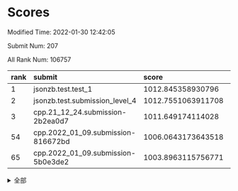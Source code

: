 # Scores

Modified Time: 2022-01-30 12:42:05

Submit Num: 207

All Rank Num: 106757

| rank |               submit               |       score        |       sigma        | pk_num |
| :--- | :--------------------------------- | :----------------- | :----------------- | :----- |
| 1    | jsonzb.test.test_1                 | 1012.845358930796  | 0.7717949074055132 | 2061   |
| 2    | jsonzb.test.submission_level_4     | 1012.7551063911708 | 0.811606336181618  | 2064   |
| 3    | cpp.21_12_24.submission-2b2ea0d7   | 1011.649174114028  | 0.8178513780390674 | 2067   |
| 54   | cpp.2022_01_09.submission-816672bd | 1006.0643173643518 | 0.721317632732055  | 2060   |
| 65   | cpp.2022_01_09.submission-5b0e3de2 | 1003.8963115756771 | 0.7109537029746125 | 2066   |


<details>
<summary>全部</summary>

| rank |                 submit                 |       score        |       sigma        | pk_num |
| :--- | :------------------------------------- | :----------------- | :----------------- | :----- |
| 1    | jsonzb.test.test_1                     | 1012.845358930796  | 0.7717949074055132 | 2061   |
| 2    | jsonzb.test.submission_level_4         | 1012.7551063911708 | 0.811606336181618  | 2064   |
| 3    | cpp.21_12_24.submission-2b2ea0d7       | 1011.649174114028  | 0.8178513780390674 | 2067   |
| 4    | gobigger.level_3.submission_level_3_3  | 1011.4539483623275 | 0.7877874244287526 | 2069   |
| 5    | gobigger.level_3.submission_level_3_30 | 1011.3654059878238 | 0.7706729089639623 | 2061   |
| 6    | gobigger.level_3.submission_level_3_16 | 1011.1136985972371 | 0.7669878671530451 | 2058   |
| 7    | gobigger.level_3.submission_level_3_24 | 1010.9170704063702 | 0.7580242504939407 | 2063   |
| 8    | gobigger.level_3.submission_level_3_35 | 1010.8992302312015 | 0.7982705865887322 | 2064   |
| 9    | gobigger.level_3.submission_level_3_10 | 1010.7531128050217 | 0.7577949652392436 | 2065   |
| 10   | gobigger.level_3.submission_level_3_0  | 1010.7249191147058 | 0.7597433163720637 | 2066   |
| 11   | gobigger.level_3.submission_level_3_25 | 1010.6533199199928 | 0.7749455937435685 | 2065   |
| 12   | gobigger.level_3.submission_level_3_46 | 1010.5623045070422 | 0.775797668991     | 2059   |
| 13   | gobigger.level_3.submission_level_3_14 | 1010.5456035056574 | 0.7744740223495699 | 2066   |
| 14   | gobigger.level_3.submission_level_3_45 | 1010.5273037095848 | 0.770380107361024  | 2063   |
| 15   | gobigger.level_3.submission_level_3_6  | 1010.5096142476415 | 0.7878872144568373 | 2061   |
| 16   | gobigger.level_3.submission_level_3_22 | 1010.4814523792313 | 0.7617956805725836 | 2068   |
| 17   | gobigger.level_3.submission_level_3_29 | 1010.4518412306448 | 0.768378319257423  | 2061   |
| 18   | gobigger.level_3.submission_level_3_39 | 1010.378977317569  | 0.7768582622683915 | 2061   |
| 19   | gobigger.level_3.submission_level_3_17 | 1010.3624145436307 | 0.7641372740801459 | 2062   |
| 20   | gobigger.level_3.submission_level_3_7  | 1010.3331348546084 | 0.7643431992177422 | 2056   |
| 21   | gobigger.level_3.submission_level_3_20 | 1010.3071533024782 | 0.7523339832262336 | 2065   |
| 22   | gobigger.level_3.submission_level_3_5  | 1010.2995958092457 | 0.7550597089341292 | 2061   |
| 23   | gobigger.level_3.submission_level_3_28 | 1010.2943060181699 | 0.7880645996747274 | 2064   |
| 24   | gobigger.level_3.submission_level_3_47 | 1010.2771127531843 | 0.777509373295838  | 2059   |
| 25   | gobigger.level_3.submission_level_3_48 | 1010.2662015696717 | 0.7499930877927558 | 2065   |
| 26   | gobigger.level_3.submission_level_3_11 | 1010.234915037046  | 0.7666064303758444 | 2068   |
| 27   | gobigger.level_3.submission_level_3_34 | 1010.226850692048  | 0.7588632517816698 | 2062   |
| 28   | gobigger.level_3.submission_level_3_21 | 1010.1567900121329 | 0.7699254876591168 | 2067   |
| 29   | gobigger.level_3.submission_level_3_4  | 1010.1403765120139 | 0.7593808931029474 | 2062   |
| 30   | gobigger.level_3.submission_level_3_26 | 1010.1056938760851 | 0.7569177182824975 | 2062   |
| 31   | gobigger.level_3.submission_level_3_43 | 1010.0775159799418 | 0.7558778197116972 | 2061   |
| 32   | gobigger.level_3.submission_level_3_27 | 1010.008253176693  | 0.7472732074458676 | 2061   |
| 33   | gobigger.level_3.submission_level_3_9  | 1009.8830135591132 | 0.749471108856889  | 2061   |
| 34   | gobigger.level_3.submission_level_3_1  | 1009.8821591973367 | 0.757580772970185  | 2059   |
| 35   | gobigger.level_3.submission_level_3_33 | 1009.8449080723833 | 0.7866914960833346 | 2063   |
| 36   | gobigger.level_3.submission_level_3_32 | 1009.7951964646913 | 0.7672160744781044 | 2063   |
| 37   | gobigger.level_3.submission_level_3_31 | 1009.6730421119037 | 0.7617304896513052 | 2062   |
| 38   | gobigger.level_3.submission_level_3_12 | 1009.6266590659678 | 0.7464013368403412 | 2065   |
| 39   | gobigger.level_3.submission_level_3_42 | 1009.4602907645667 | 0.75172558398881   | 2065   |
| 40   | gobigger.level_3.submission_level_3_19 | 1009.4382380197206 | 0.7666731368768088 | 2062   |
| 41   | gobigger.level_3.submission_level_3_41 | 1009.2641467295776 | 0.7748445327900909 | 2063   |
| 42   | gobigger.level_3.submission_level_3_8  | 1009.1937397727322 | 0.7589887082500192 | 2063   |
| 43   | gobigger.level_3.submission_level_3_49 | 1009.1320092712618 | 0.7779661154682417 | 2063   |
| 44   | gobigger.level_3.submission_level_3_18 | 1009.1238956138845 | 0.7555126636433702 | 2059   |
| 45   | gobigger.level_3.submission_level_3_15 | 1009.080776040089  | 0.7396585781678277 | 2063   |
| 46   | gobigger.level_3.submission_level_3_13 | 1009.0542806852781 | 0.7661696665629899 | 2061   |
| 47   | gobigger.level_3.submission_level_3_36 | 1008.8784269680223 | 0.7472075775262779 | 2063   |
| 48   | gobigger.level_3.submission_level_3_44 | 1008.8429455269927 | 0.7421846571807177 | 2059   |
| 49   | gobigger.level_3.submission_level_3_38 | 1008.8254448198194 | 0.7475197390764501 | 2068   |
| 50   | gobigger.level_3.submission_level_3_2  | 1008.713534050203  | 0.7533740165400142 | 2058   |
| 51   | gobigger.level_3.submission_level_3_23 | 1008.601645388482  | 0.7351334109398034 | 2066   |
| 52   | gobigger.level_3.submission_level_3_37 | 1008.167605736721  | 0.7467074892729073 | 2061   |
| 53   | gobigger.level_3.submission_level_3_40 | 1008.0720292578402 | 0.7565490679221523 | 2059   |
| 54   | cpp.2022_01_09.submission-816672bd     | 1006.0643173643518 | 0.721317632732055  | 2060   |
| 55   | gobigger.level_1.submission_level_1_21 | 1005.2031815130845 | 0.7146262209002162 | 2065   |
| 56   | gobigger.level_1.submission_level_1_20 | 1004.6250763999433 | 0.716113734073701  | 2059   |
| 57   | gobigger.level_1.submission_level_1_19 | 1004.571505881528  | 0.7247370965695343 | 2064   |
| 58   | gobigger.level_1.submission_level_1_27 | 1004.4538458815754 | 0.720184657275363  | 2063   |
| 59   | gobigger.level_1.submission_level_1_33 | 1004.3177595140393 | 0.7308285934840472 | 2062   |
| 60   | gobigger.level_1.submission_level_1_44 | 1004.3009478385594 | 0.7255219295235401 | 2060   |
| 61   | gobigger.level_1.submission_level_1_29 | 1004.1889515923924 | 0.7041012870856904 | 2065   |
| 62   | gobigger.level_1.submission_level_1_34 | 1004.1271505542859 | 0.7152294266784773 | 2062   |
| 63   | gobigger.level_1.submission_level_1_14 | 1004.0526752679579 | 0.7239299431595317 | 2063   |
| 64   | gobigger.level_1.submission_level_1_47 | 1003.9084804832379 | 0.7140157801179102 | 2064   |
| 65   | cpp.2022_01_09.submission-5b0e3de2     | 1003.8963115756771 | 0.7109537029746125 | 2066   |
| 66   | gobigger.level_1.submission_level_1_9  | 1003.8279483076168 | 0.7074287653123474 | 2060   |
| 67   | gobigger.level_1.submission_level_1_15 | 1003.7947090078134 | 0.7146493690029336 | 2056   |
| 68   | gobigger.level_1.submission_level_1_38 | 1003.7812580605356 | 0.7216293867539423 | 2062   |
| 69   | gobigger.level_1.submission_level_1_4  | 1003.7270658121911 | 0.7076967460627567 | 2065   |
| 70   | gobigger.level_1.submission_level_1_42 | 1003.6959592915877 | 0.7203329307286513 | 2065   |
| 71   | gobigger.level_1.submission_level_1_26 | 1003.650513875818  | 0.7154090166799398 | 2064   |
| 72   | gobigger.level_1.submission_level_1_24 | 1003.524944172759  | 0.7054514488312036 | 2063   |
| 73   | gobigger.level_1.submission_level_1_1  | 1003.4483867104404 | 0.7161088302766341 | 2063   |
| 74   | gobigger.level_1.submission_level_1_40 | 1003.4299487986852 | 0.7264487763569764 | 2060   |
| 75   | gobigger.level_1.submission_level_1_28 | 1003.4116080483876 | 0.7202799513506033 | 2061   |
| 76   | gobigger.level_1.submission_level_1_49 | 1003.3622633331111 | 0.7214113863043897 | 2059   |
| 77   | gobigger.level_1.submission_level_1_48 | 1003.3119324653641 | 0.7027429451608277 | 2066   |
| 78   | gobigger.level_1.submission_level_1_31 | 1003.1977358073644 | 0.7140106338751261 | 2062   |
| 79   | gobigger.level_1.submission_level_1_5  | 1003.1975543097661 | 0.7068781246625241 | 2066   |
| 80   | gobigger.level_1.submission_level_1_8  | 1003.1595066348118 | 0.7113374486825209 | 2057   |
| 81   | gobigger.level_1.submission_level_1_36 | 1003.0590683516633 | 0.7126517704421196 | 2062   |
| 82   | gobigger.level_1.submission_level_1_37 | 1003.0514330897677 | 0.7095031282476223 | 2066   |
| 83   | gobigger.level_1.submission_level_1_23 | 1002.9356125216818 | 0.7195975127125118 | 2063   |
| 84   | gobigger.level_1.submission_level_1_46 | 1002.8858730796965 | 0.7137172457832678 | 2061   |
| 85   | gobigger.level_1.submission_level_1_17 | 1002.8758861322103 | 0.7216488074515232 | 2068   |
| 86   | gobigger.level_1.submission_level_1_6  | 1002.8426876798037 | 0.7249098967590883 | 2065   |
| 87   | gobigger.level_1.submission_level_1_22 | 1002.6933972614235 | 0.7194650719297393 | 2064   |
| 88   | gobigger.level_1.submission_level_1_13 | 1002.6402602972478 | 0.7231025365520356 | 2061   |
| 89   | gobigger.level_1.submission_level_1_39 | 1002.6299594204402 | 0.7232690860273661 | 2061   |
| 90   | gobigger.level_1.submission_level_1_7  | 1002.5995971898989 | 0.725306784971069  | 2062   |
| 91   | gobigger.level_1.submission_level_1_12 | 1002.5281494544241 | 0.721625328669902  | 2063   |
| 92   | gobigger.level_1.submission_level_1_11 | 1002.4007304295512 | 0.7150853937866247 | 2063   |
| 93   | gobigger.level_1.submission_level_1_30 | 1002.3689524687925 | 0.7168047140843891 | 2064   |
| 94   | gobigger.level_1.submission_level_1_25 | 1002.2839859981491 | 0.7134013054891749 | 2063   |
| 95   | gobigger.level_1.submission_level_1_16 | 1002.2301456178521 | 0.7217508431380749 | 2061   |
| 96   | gobigger.level_1.submission_level_1_45 | 1002.1454511215254 | 0.7059820600763942 | 2066   |
| 97   | gobigger.level_1.submission_level_1_0  | 1002.1133776722223 | 0.7072060894187983 | 2066   |
| 98   | gobigger.level_1.submission_level_1_18 | 1002.111101877277  | 0.7127627596324487 | 2065   |
| 99   | gobigger.level_1.submission_level_1_32 | 1002.107918146936  | 0.7071792538307691 | 2065   |
| 100  | gobigger.level_1.submission_level_1_3  | 1002.101169972766  | 0.710297549731737  | 2060   |
| 101  | gobigger.level_1.submission_level_1_2  | 1002.0822925227488 | 0.7063249097218386 | 2066   |
| 102  | gobigger.level_1.submission_level_1_35 | 1002.0082210659779 | 0.7050226449287785 | 2067   |
| 103  | gobigger.level_1.submission_level_1_43 | 1001.9713947762843 | 0.7161718160383023 | 2059   |
| 104  | gobigger.level_1.submission_level_1_41 | 1001.8306596516775 | 0.7121585656853928 | 2063   |
| 105  | gobigger.level_1.submission_level_1_10 | 1001.2241568894908 | 0.7221043766892394 | 2059   |
| 106  | gobigger.random.submission_random_15   | 997.3476616378894  | 0.7098649055146328 | 2053   |
| 107  | gobigger.random.submission_random_24   | 997.1417595345125  | 0.7058937054164388 | 2061   |
| 108  | gobigger.random.submission_random_10   | 996.9981811739531  | 0.7109806737837171 | 2059   |
| 109  | gobigger.random.submission_random_48   | 996.8575926498895  | 0.700218869720518  | 2061   |
| 110  | gobigger.random.submission_random_9    | 996.5949935295008  | 0.7066346394050658 | 2062   |
| 111  | gobigger.random.submission_random_35   | 996.5586588675112  | 0.7023106805244799 | 2065   |
| 112  | gobigger.random.submission_random_5    | 996.5326133290868  | 0.7057400242185066 | 2065   |
| 113  | gobigger.random.submission_random_39   | 996.5259588580144  | 0.7068737992462241 | 2061   |
| 114  | gobigger.random.submission_random_17   | 996.4795697987811  | 0.7057433207918858 | 2067   |
| 115  | gobigger.random.submission_random_30   | 996.4721139467093  | 0.7048837223587963 | 2068   |
| 116  | gobigger.random.submission_random_3    | 996.4500755095249  | 0.7119922530025009 | 2059   |
| 117  | gobigger.random.submission_random_19   | 996.3918557572177  | 0.6949897204850924 | 2071   |
| 118  | gobigger.random.submission_random_29   | 996.3322412818653  | 0.7048596253644835 | 2059   |
| 119  | gobigger.random.submission_random_6    | 996.3201825642291  | 0.70450716252398   | 2057   |
| 120  | gobigger.random.submission_random_12   | 996.2940807431727  | 0.7060839448146703 | 2064   |
| 121  | gobigger.random.submission_random_23   | 996.2052850788642  | 0.7072336913929441 | 2068   |
| 122  | gobigger.random.submission_random_38   | 996.1525203396752  | 0.705287762426663  | 2067   |
| 123  | gobigger.random.submission_random_13   | 996.141990952093   | 0.7055232183241943 | 2066   |
| 124  | gobigger.random.submission_random_22   | 996.1037117328666  | 0.7112020155733954 | 2060   |
| 125  | gobigger.random.submission_random_44   | 996.1025196341978  | 0.7270513376060643 | 2067   |
| 126  | gobigger.random.submission_random_26   | 996.0962051553154  | 0.7081741400749101 | 2065   |
| 127  | gobigger.random.submission_random_0    | 996.0713636666324  | 0.723941784223208  | 2055   |
| 128  | gobigger.random.submission_random_46   | 996.0514779364519  | 0.7097460138569753 | 2063   |
| 129  | gobigger.random.submission_random_4    | 996.0317602312373  | 0.702147508568182  | 2062   |
| 130  | gobigger.random.submission_random_47   | 996.0179727913641  | 0.7187966730727358 | 2062   |
| 131  | gobigger.random.submission_random_21   | 995.9895932353555  | 0.7190568891436405 | 2065   |
| 132  | gobigger.random.submission_random_34   | 995.9805564863219  | 0.7247938425091557 | 2061   |
| 133  | gobigger.random.submission_random_11   | 995.892010719284   | 0.7070423646384294 | 2061   |
| 134  | gobigger.random.submission_random_37   | 995.8517277645989  | 0.7188430240826167 | 2063   |
| 135  | gobigger.random.submission_random_32   | 995.6754490019568  | 0.7099583227907079 | 2066   |
| 136  | gobigger.random.submission_random_42   | 995.6700251120208  | 0.7245125201885688 | 2062   |
| 137  | gobigger.random.submission_random_40   | 995.6504242506164  | 0.7083879829223144 | 2061   |
| 138  | gobigger.random.submission_random_7    | 995.6485330001909  | 0.7186324549552807 | 2069   |
| 139  | gobigger.random.submission_random_8    | 995.5978640276344  | 0.6984064103033815 | 2066   |
| 140  | gobigger.random.submission_random_18   | 995.5909742397188  | 0.7121253099929528 | 2066   |
| 141  | gobigger.random.submission_random_31   | 995.5864949877765  | 0.704062275251252  | 2064   |
| 142  | gobigger.random.submission_random_16   | 995.5656738816956  | 0.7257334530414832 | 2064   |
| 143  | gobigger.random.submission_random_43   | 995.5534799134934  | 0.7107074531092197 | 2064   |
| 144  | gobigger.random.submission_random_45   | 995.5443111286522  | 0.6955986257615383 | 2068   |
| 145  | gobigger.random.submission_random_2    | 995.4918124100822  | 0.7225605332630147 | 2065   |
| 146  | gobigger.random.submission_random_28   | 995.4848505655916  | 0.7062865125250474 | 2064   |
| 147  | gobigger.random.submission_random_25   | 995.4087393539301  | 0.7019386502567124 | 2063   |
| 148  | gobigger.random.submission_random_49   | 995.3955811473168  | 0.7095820129255682 | 2064   |
| 149  | gobigger.random.submission_random_33   | 995.3327346746246  | 0.71304306921521   | 2067   |
| 150  | gobigger.random.submission_random_36   | 995.3270137277269  | 0.7237155724163993 | 2065   |
| 151  | gobigger.random.submission_random_14   | 995.2882353215806  | 0.7182377895296207 | 2066   |
| 152  | gobigger.random.submission_random_27   | 995.0652780550527  | 0.7078346196229862 | 2065   |
| 153  | gobigger.random.submission_random_20   | 995.0227857169515  | 0.7217588456494349 | 2060   |
| 154  | gobigger.random.submission_random_41   | 994.4933416045111  | 0.7265848604288341 | 2064   |
| 155  | gobigger.random.submission_random_1    | 994.0845730997806  | 0.7181456251355102 | 2067   |
| 156  | gobigger.level_2.submission_level_2_41 | 993.8946181494075  | 0.7318340832999509 | 2064   |
| 157  | gobigger.level_2.submission_level_2_49 | 993.7231607702925  | 0.7280238484942896 | 2058   |
| 158  | gobigger.level_2.submission_level_2_15 | 993.4355979200243  | 0.7255261244561436 | 2063   |
| 159  | gobigger.level_2.submission_level_2_38 | 993.2807486061466  | 0.7490878027446191 | 2068   |
| 160  | gobigger.level_2.submission_level_2_45 | 993.2591531096433  | 0.7251514893853686 | 2060   |
| 161  | gobigger.level_2.submission_level_2_36 | 993.1989930056756  | 0.7472531783636701 | 2062   |
| 162  | gobigger.level_2.submission_level_2_19 | 993.065396014287   | 0.7501735888414787 | 2063   |
| 163  | gobigger.level_2.submission_level_2_30 | 993.0145200135933  | 0.731416652208037  | 2064   |
| 164  | gobigger.level_2.submission_level_2_0  | 992.9178765697342  | 0.7399750510349518 | 2067   |
| 165  | gobigger.level_2.submission_level_2_33 | 992.8243876046814  | 0.7319003540696477 | 2067   |
| 166  | gobigger.level_2.submission_level_2_42 | 992.8075705129887  | 0.7376843310081704 | 2064   |
| 167  | gobigger.level_2.submission_level_2_34 | 992.7869503254708  | 0.7374606471404095 | 2066   |
| 168  | gobigger.level_2.submission_level_2_13 | 992.7782718861401  | 0.7230912307609595 | 2069   |
| 169  | gobigger.level_2.submission_level_2_44 | 992.709119841713   | 0.7349667539120017 | 2060   |
| 170  | gobigger.level_2.submission_level_2_18 | 992.6359008942139  | 0.7325653241953182 | 2065   |
| 171  | gobigger.level_2.submission_level_2_40 | 992.6098102898573  | 0.7357984664486843 | 2063   |
| 172  | gobigger.level_2.submission_level_2_2  | 992.5054507704045  | 0.7422985130627382 | 2060   |
| 173  | gobigger.level_2.submission_level_2_4  | 992.4665914809541  | 0.749662204407669  | 2068   |
| 174  | gobigger.level_2.submission_level_2_21 | 992.4501019931689  | 0.7384591185000985 | 2053   |
| 175  | gobigger.level_2.submission_level_2_9  | 992.4290700583457  | 0.7293397730434125 | 2060   |
| 176  | gobigger.level_2.submission_level_2_29 | 992.3506164065435  | 0.7393496667593629 | 2064   |
| 177  | gobigger.level_2.submission_level_2_7  | 992.3411506093258  | 0.7450839305807209 | 2055   |
| 178  | gobigger.level_2.submission_level_2_25 | 992.2929541649953  | 0.7319314211013694 | 2069   |
| 179  | gobigger.level_2.submission_level_2_48 | 992.2605198163631  | 0.745530944221667  | 2071   |
| 180  | gobigger.level_2.submission_level_2_17 | 992.2125615425514  | 0.7362576737917021 | 2062   |
| 181  | gobigger.level_2.submission_level_2_16 | 992.1573289659066  | 0.7440681725016529 | 2061   |
| 182  | gobigger.level_2.submission_level_2_8  | 992.1361870405295  | 0.7397719687927387 | 2063   |
| 183  | gobigger.level_2.submission_level_2_46 | 992.1307383250697  | 0.7484703949088556 | 2061   |
| 184  | gobigger.level_2.submission_level_2_35 | 992.0695771886433  | 0.7345442209079205 | 2063   |
| 185  | gobigger.level_2.submission_level_2_26 | 992.0472817666297  | 0.7393147609225625 | 2058   |
| 186  | gobigger.level_2.submission_level_2_37 | 992.0086926988822  | 0.7692470866248088 | 2064   |
| 187  | gobigger.level_2.submission_level_2_1  | 991.8950005089032  | 0.7564220255975045 | 2063   |
| 188  | gobigger.level_2.submission_level_2_11 | 991.8803908737492  | 0.7447372853501482 | 2059   |
| 189  | gobigger.level_2.submission_level_2_12 | 991.8342947851596  | 0.7493258401876502 | 2058   |
| 190  | gobigger.level_2.submission_level_2_20 | 991.7626193093739  | 0.7386907876834831 | 2064   |
| 191  | gobigger.level_2.submission_level_2_39 | 991.7095137387965  | 0.7530701691748886 | 2064   |
| 192  | gobigger.level_2.submission_level_2_3  | 991.6702440228869  | 0.7606831842585803 | 2059   |
| 193  | gobigger.level_2.submission_level_2_47 | 991.5253870014316  | 0.7312635431673554 | 2062   |
| 194  | gobigger.level_2.submission_level_2_5  | 991.3998258367961  | 0.7464069419707186 | 2062   |
| 195  | gobigger.level_2.submission_level_2_27 | 991.226466871132   | 0.7549122919899023 | 2061   |
| 196  | gobigger.level_2.submission_level_2_28 | 991.1979011275295  | 0.761396067576746  | 2067   |
| 197  | gobigger.level_2.submission_level_2_14 | 991.1806216146201  | 0.7562526632008774 | 2064   |
| 198  | gobigger.level_2.submission_level_2_32 | 991.1385193321821  | 0.7527035905077561 | 2065   |
| 199  | gobigger.level_2.submission_level_2_10 | 990.8717643640529  | 0.7542424599085759 | 2066   |
| 200  | gobigger.level_2.submission_level_2_24 | 990.7900185972292  | 0.7650007904792265 | 2061   |
| 201  | gobigger.level_2.submission_level_2_43 | 990.6680216714361  | 0.7679035438799219 | 2065   |
| 202  | gobigger.level_2.submission_level_2_22 | 990.3741250782297  | 0.762766797064963  | 2062   |
| 203  | gobigger.level_2.submission_level_2_31 | 990.3373852250851  | 0.785677918467834  | 2063   |
| 204  | gobigger.level_2.submission_level_2_23 | 990.2800566147945  | 0.7586675980112155 | 2064   |
| 205  | gobigger.level_2.submission_level_2_6  | 990.1722326474313  | 0.7563967039956777 | 2057   |
| 206  | gobigger.none.submission_none_0        | 978.3907225668357  | 1.316396311852143  | 2064   |
| 207  | gobigger.none.submission_none_1        | 975.6350247530478  | 1.455129673233687  | 2061   |

</details>